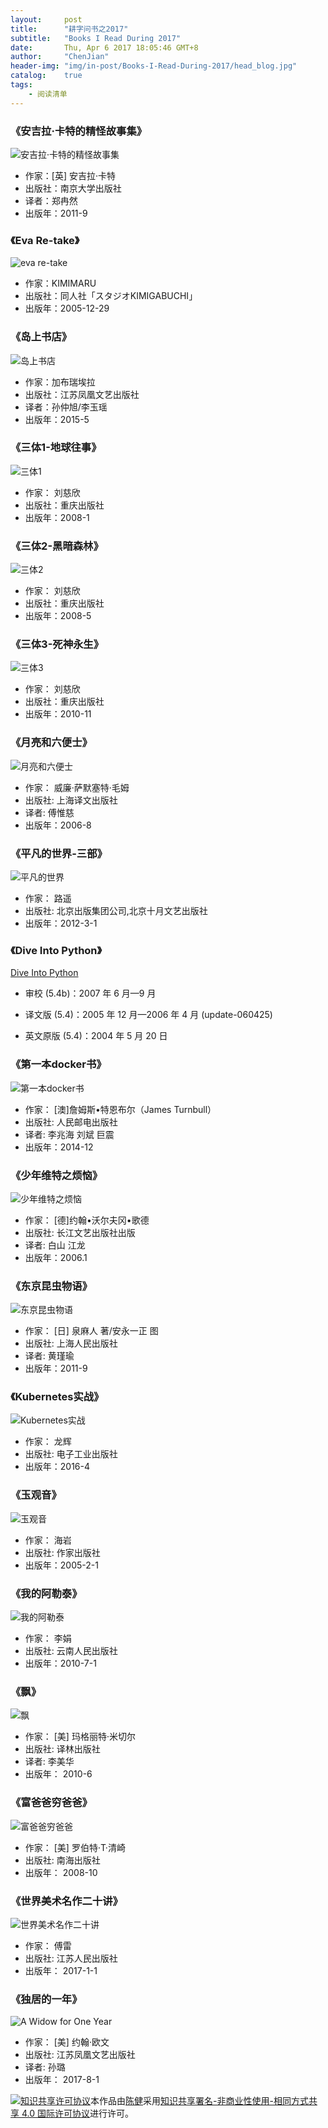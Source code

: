 ---layout:     posttitle:      "耕字问书之2017"subtitle:   "Books I Read During 2017"date:       Thu, Apr 6 2017 18:05:46 GMT+8author:     "ChenJian"header-img: "img/in-post/Books-I-Read-During-2017/head_blog.jpg"catalog:    truetags:    - 阅读清单---### 《安吉拉·卡特的精怪故事集》![安吉拉·卡特的精怪故事集](https://img1.doubanio.com/lpic/s6870889.jpg)- 作家：[英] 安吉拉·卡特- 出版社：南京大学出版社- 译者：郑冉然- 出版年：2011-9### 《Eva Re-take》![eva re-take](https://img3.doubanio.com/lpic/s6951611.jpg)- 作家：KIMIMARU - 出版社：同人社「スタジオKIMIGABUCHI」- 出版年：2005-12-29### 《岛上书店》![岛上书店](https://img3.doubanio.com/lpic/s28049685.jpg)- 作家：加布瑞埃拉- 出版社：江苏凤凰文艺出版社- 译者：孙仲旭/李玉瑶 - 出版年：2015-5### 《三体1-地球往事》![三体1](https://img1.doubanio.com/lpic/s2768378.jpg)- 作家： 刘慈欣 - 出版社：重庆出版社- 出版年：2008-1### 《三体2-黑暗森林》![三体2](https://img3.doubanio.com/lpic/s4542660.jpg)- 作家： 刘慈欣 - 出版社：重庆出版社- 出版年：2008-5### 《三体3-死神永生》![三体3](https://img3.doubanio.com/lpic/s26012674.jpg)- 作家： 刘慈欣 - 出版社：重庆出版社- 出版年：2010-11### 《月亮和六便士》![月亮和六便士](https://img1.doubanio.com/lpic/s2659208.jpg)- 作家： 威廉·萨默塞特·毛姆  - 出版社: 上海译文出版社- 译者:  傅惟慈- 出版年：2006-8### 《平凡的世界-三部》![平凡的世界](https://img3.doubanio.com/lpic/s27449344.jpg)- 作家： 路遥 - 出版社: 北京出版集团公司,北京十月文艺出版社- 出版年：2012-3-1### 《Dive Into Python》[Dive Into Python](http://www.kuqin.com/docs/diveintopythonzh-cn-5.4b/html/toc/index.html)- 审校 (5.4b)：2007 年 6 月—9 月- 译文版 (5.4)：2005 年 12 月—2006 年 4 月 (update-060425)- 英文原版 (5.4)：2004 年 5 月 20 日### 《第一本docker书》![第一本docker书](https://img1.doubanio.com/lpic/s27967469.jpg)- 作家： [澳]詹姆斯•特恩布尔（James Turnbull）  - 出版社:  人民邮电出版社- 译者:  李兆海 刘斌 巨震- 出版年：2014-12### 《少年维特之烦恼》![少年维特之烦恼](https://img3.doubanio.com/lpic/s2899473.jpg)- 作家： [德]约翰•沃尔夫冈•歌德 - 出版社:  长江文艺出版社出版- 译者:  白山 江龙- 出版年：2006.1### 《东京昆虫物语》![东京昆虫物语](https://img3.doubanio.com/lpic/s6892880.jpg)- 作家： [日] 泉麻人 著/安永一正 图 - 出版社:  上海人民出版社- 译者:   黄瑾瑜- 出版年：2011-9### 《Kubernetes实战》![Kubernetes实战](https://img1.doubanio.com/lpic/s28627908.jpg)- 作家： 龙辉- 出版社:  电子工业出版社- 出版年：2016-4### 《玉观音》![玉观音](https://img3.doubanio.com/lpic/s1409485.jpg)- 作家： 海岩- 出版社:  作家出版社- 出版年：2005-2-1### 《我的阿勒泰》![我的阿勒泰](https://img1.doubanio.com/lpic/s6180859.jpg)- 作家： 李娟- 出版社:  云南人民出版社- 出版年：2010-7-1### 《飘》![飘](https://img3.doubanio.com/lpic/s29479921.jpg)- 作家：  [美] 玛格丽特·米切尔 - 出版社:  译林出版社- 译者:  李美华- 出版年： 2010-6### 《富爸爸穷爸爸》![富爸爸穷爸爸](https://img3.doubanio.com/lpic/s3354143.jpg)- 作家：  [美] 罗伯特·T·清崎  - 出版社:  南海出版社- 出版年： 2008-10### 《世界美术名作二十讲》![世界美术名作二十讲](https://img3.doubanio.com/lpic/s29289440.jpg)- 作家：  傅雷- 出版社:  江苏人民出版社- 出版年： 2017-1-1### 《独居的一年》![A Widow for One Year](https://img3.doubanio.com/lpic/s29488810.jpg)- 作家：   [美] 约翰·欧文 - 出版社:  江苏凤凰文艺出版社- 译者:  孙璐 - 出版年： 2017-8-1<a rel="license" href="http://creativecommons.org/licenses/by-nc-sa/4.0/"><img alt="知识共享许可协议" style="border-width:0" src="https://i.creativecommons.org/l/by-nc-sa/4.0/88x31.png" /></a>本作品由<a xmlns:cc="http://creativecommons.org/ns#" href="https://o-my-chenjian.com/2017/04/06/Books-I-Read-During-2017/" property="cc:attributionName" rel="cc:attributionURL">陈健</a>采用<a rel="license" href="http://creativecommons.org/licenses/by-nc-sa/4.0/">知识共享署名-非商业性使用-相同方式共享 4.0 国际许可协议</a>进行许可。